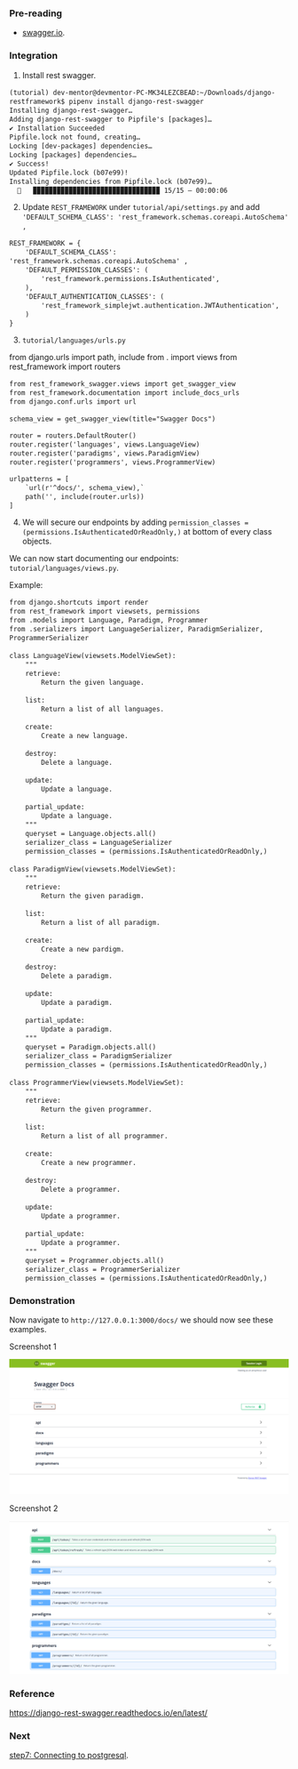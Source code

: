 ### Pre-reading

- [swagger.io](https://swagger.io/docs/specification/2-0/what-is-swagger/).


### Integration

1. Install rest swagger.

```
(tutorial) dev-mentor@devmentor-PC-MK34LEZCBEAD:~/Downloads/django-restframework$ pipenv install django-rest-swagger
Installing django-rest-swagger…
Adding django-rest-swagger to Pipfile's [packages]…
✔ Installation Succeeded 
Pipfile.lock not found, creating…
Locking [dev-packages] dependencies…
Locking [packages] dependencies…
✔ Success! 
Updated Pipfile.lock (b07e99)!
Installing dependencies from Pipfile.lock (b07e99)…
  🐍   ▉▉▉▉▉▉▉▉▉▉▉▉▉▉▉▉▉▉▉▉▉▉▉▉▉▉▉▉▉▉▉▉ 15/15 — 00:00:06

```

2. Update `REST_FRAMEWORK` under `tutorial/api/settings.py` and add `'DEFAULT_SCHEMA_CLASS': 'rest_framework.schemas.coreapi.AutoSchema' ,`

```
REST_FRAMEWORK = {
    'DEFAULT_SCHEMA_CLASS': 'rest_framework.schemas.coreapi.AutoSchema' ,
    'DEFAULT_PERMISSION_CLASSES': (
        'rest_framework.permissions.IsAuthenticated',
    ),
    'DEFAULT_AUTHENTICATION_CLASSES': (
        'rest_framework_simplejwt.authentication.JWTAuthentication',
    )
}
```

3. `tutorial/languages/urls.py`

from django.urls import path, include
from . import views 
from rest_framework import routers 

```
from rest_framework_swagger.views import get_swagger_view
from rest_framework.documentation import include_docs_urls
from django.conf.urls import url
```

`schema_view = get_swagger_view(title="Swagger Docs")`

```
router = routers.DefaultRouter()
router.register('languages', views.LanguageView)
router.register('paradigms', views.ParadigmView)
router.register('programmers', views.ProgrammerView)
```

```
urlpatterns = [
    `url(r'^docs/', schema_view),`
    path('', include(router.urls))
]
```

4. We will secure our endpoints by adding `permission_classes = (permissions.IsAuthenticatedOrReadOnly,)` at bottom of every class objects.

We can now start documenting our endpoints: `tutorial/languages/views.py`.

Example:

```
from django.shortcuts import render
from rest_framework import viewsets, permissions
from .models import Language, Paradigm, Programmer
from .serializers import LanguageSerializer, ParadigmSerializer, ProgrammerSerializer

class LanguageView(viewsets.ModelViewSet):
    """
    retrieve:
        Return the given language.

    list:
        Return a list of all languages.

    create:
        Create a new language.

    destroy:
        Delete a language.

    update:
        Update a language.

    partial_update:
        Update a language.
    """
    queryset = Language.objects.all()
    serializer_class = LanguageSerializer
    permission_classes = (permissions.IsAuthenticatedOrReadOnly,)

class ParadigmView(viewsets.ModelViewSet):
    """
    retrieve:
        Return the given paradigm.

    list:
        Return a list of all paradigm.

    create:
        Create a new pardigm.

    destroy:
        Delete a paradigm.

    update:
        Update a paradigm.

    partial_update:
        Update a paradigm.
    """
    queryset = Paradigm.objects.all()
    serializer_class = ParadigmSerializer
    permission_classes = (permissions.IsAuthenticatedOrReadOnly,)

class ProgrammerView(viewsets.ModelViewSet):
    """
    retrieve:
        Return the given programmer.

    list:
        Return a list of all programmer.

    create:
        Create a new programmer.

    destroy:
        Delete a programmer.

    update:
        Update a programmer.

    partial_update:
        Update a programmer.
    """
    queryset = Programmer.objects.all()
    serializer_class = ProgrammerSerializer
    permission_classes = (permissions.IsAuthenticatedOrReadOnly,)
```

### Demonstration

Now navigate to `http://127.0.0.1:3000/docs/` we should now see these examples.

Screenshot 1

![alt text](root-api.png)


Screenshot 2

![alt text](collapsed-api.png)

### Reference

https://django-rest-swagger.readthedocs.io/en/latest/

### Next 

[step7: Connecting to postgresql](https://github.com/boomcamp/django-restframework/tree/step7-docker-postgres).
